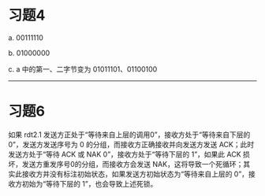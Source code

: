 # 习题4 #
a. 00111110

b. 01000000

c. a 中的第一、二字节变为 01011101、01100100

----------
# 习题6 #
如果 rdt2.1 发送方正处于“等待来自上层的调用0”，接收方处于“等待来自下层的0”，发送方发送序号为 0 的分组，而接收方正确接收并向发送方发送 ACK；此时发送方处于“等待 ACK 或 NAK 0”，接收方处于“等待下层的 1”，如果此 ACK 损坏，发送方重发序号0的分组，而接收方会发送 NAK，这将导致一个死循环；其实此接收方并没有标注初始状态，如果发送方初始状态为“等待来自上层的 0”，接收方初始为“等待下层的 1”，也会导致上述死锁。